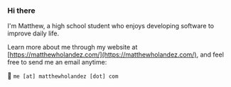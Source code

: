 ### Hi there

I'm Matthew, a high school student who enjoys developing software to improve daily life.

Learn more about me through my website at [https://matthewholandez.com/](https://matthewholandez.com/), and feel free to send me an email anytime:

📧 `me [at] matthewholandez [dot] com`
